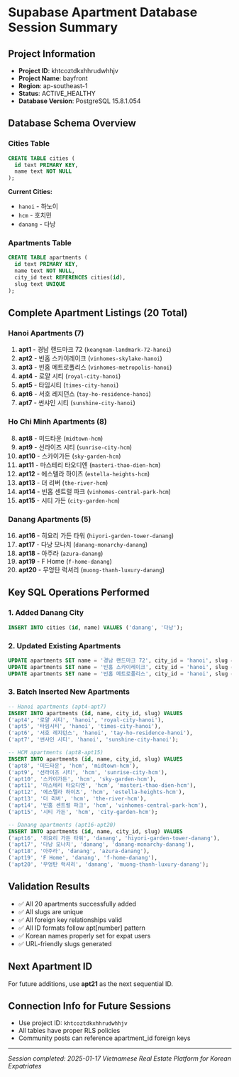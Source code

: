 # Supabase Apartment Database Session Summary

## Project Information

- **Project ID**: khtcoztdkxhhrudwhhjv
- **Project Name**: bayfront
- **Region**: ap-southeast-1
- **Status**: ACTIVE_HEALTHY
- **Database Version**: PostgreSQL 15.8.1.054

## Database Schema Overview

### Cities Table

```sql
CREATE TABLE cities (
  id text PRIMARY KEY,
  name text NOT NULL
);
```

**Current Cities:**

- `hanoi` - 하노이
- `hcm` - 호치민
- `danang` - 다낭

### Apartments Table

```sql
CREATE TABLE apartments (
  id text PRIMARY KEY,
  name text NOT NULL,
  city_id text REFERENCES cities(id),
  slug text UNIQUE
);
```

## Complete Apartment Listings (20 Total)

### Hanoi Apartments (7)

1. **apt1** - 경남 랜드마크 72 (`keangnam-landmark-72-hanoi`)
2. **apt2** - 빈홈 스카이레이크 (`vinhomes-skylake-hanoi`)
3. **apt3** - 빈홈 메트로폴리스 (`vinhomes-metropolis-hanoi`)
4. **apt4** - 로얄 시티 (`royal-city-hanoi`)
5. **apt5** - 타임시티 (`times-city-hanoi`)
6. **apt6** - 서호 레지던스 (`tay-ho-residence-hanoi`)
7. **apt7** - 썬샤인 시티 (`sunshine-city-hanoi`)

### Ho Chi Minh Apartments (8)

8. **apt8** - 미드타운 (`midtown-hcm`)
9. **apt9** - 선라이즈 시티 (`sunrise-city-hcm`)
10. **apt10** - 스카이가든 (`sky-garden-hcm`)
11. **apt11** - 마스테리 타오디엔 (`masteri-thao-dien-hcm`)
12. **apt12** - 에스텔라 하이츠 (`estella-heights-hcm`)
13. **apt13** - 더 리버 (`the-river-hcm`)
14. **apt14** - 빈홈 센트럴 파크 (`vinhomes-central-park-hcm`)
15. **apt15** - 시티 가든 (`city-garden-hcm`)

### Danang Apartments (5)

16. **apt16** - 히요리 가든 타워 (`hiyori-garden-tower-danang`)
17. **apt17** - 다낭 모나치 (`danang-monarchy-danang`)
18. **apt18** - 아주라 (`azura-danang`)
19. **apt19** - F Home (`f-home-danang`)
20. **apt20** - 무엉탄 럭셔리 (`muong-thanh-luxury-danang`)

## Key SQL Operations Performed

### 1. Added Danang City

```sql
INSERT INTO cities (id, name) VALUES ('danang', '다낭');
```

### 2. Updated Existing Apartments

```sql
UPDATE apartments SET name = '경남 랜드마크 72', city_id = 'hanoi', slug = 'keangnam-landmark-72-hanoi' WHERE id = 'apt1';
UPDATE apartments SET name = '빈홈 스카이레이크', city_id = 'hanoi', slug = 'vinhomes-skylake-hanoi' WHERE id = 'apt2';
UPDATE apartments SET name = '빈홈 메트로폴리스', city_id = 'hanoi', slug = 'vinhomes-metropolis-hanoi' WHERE id = 'apt3';
```

### 3. Batch Inserted New Apartments

```sql
-- Hanoi apartments (apt4-apt7)
INSERT INTO apartments (id, name, city_id, slug) VALUES
('apt4', '로얄 시티', 'hanoi', 'royal-city-hanoi'),
('apt5', '타임시티', 'hanoi', 'times-city-hanoi'),
('apt6', '서호 레지던스', 'hanoi', 'tay-ho-residence-hanoi'),
('apt7', '썬샤인 시티', 'hanoi', 'sunshine-city-hanoi');

-- HCM apartments (apt8-apt15)
INSERT INTO apartments (id, name, city_id, slug) VALUES
('apt8', '미드타운', 'hcm', 'midtown-hcm'),
('apt9', '선라이즈 시티', 'hcm', 'sunrise-city-hcm'),
('apt10', '스카이가든', 'hcm', 'sky-garden-hcm'),
('apt11', '마스테리 타오디엔', 'hcm', 'masteri-thao-dien-hcm'),
('apt12', '에스텔라 하이츠', 'hcm', 'estella-heights-hcm'),
('apt13', '더 리버', 'hcm', 'the-river-hcm'),
('apt14', '빈홈 센트럴 파크', 'hcm', 'vinhomes-central-park-hcm'),
('apt15', '시티 가든', 'hcm', 'city-garden-hcm');

-- Danang apartments (apt16-apt20)
INSERT INTO apartments (id, name, city_id, slug) VALUES
('apt16', '히요리 가든 타워', 'danang', 'hiyori-garden-tower-danang'),
('apt17', '다낭 모나치', 'danang', 'danang-monarchy-danang'),
('apt18', '아주라', 'danang', 'azura-danang'),
('apt19', 'F Home', 'danang', 'f-home-danang'),
('apt20', '무엉탄 럭셔리', 'danang', 'muong-thanh-luxury-danang');
```

## Validation Results

- ✅ All 20 apartments successfully added
- ✅ All slugs are unique
- ✅ All foreign key relationships valid
- ✅ All ID formats follow apt[number] pattern
- ✅ Korean names properly set for expat users
- ✅ URL-friendly slugs generated

## Next Apartment ID

For future additions, use **apt21** as the next sequential ID.

## Connection Info for Future Sessions

- Use project ID: `khtcoztdkxhhrudwhhjv`
- All tables have proper RLS policies
- Community posts can reference apartment_id foreign keys

---

_Session completed: 2025-01-17_
_Vietnamese Real Estate Platform for Korean Expatriates_
